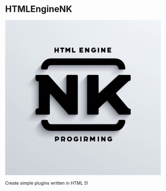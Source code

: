 # HTMLEngineNK
![](https://raw.githubusercontent.com/Trollhunters501/HTMLEngineNK/main/_d4b01e9c-7398-4ace-94dc-7d068e4a7c32.jpeg)

Create simple plugins written in HTML 5!
